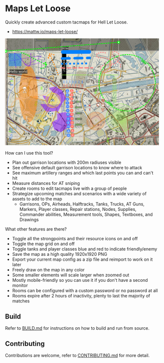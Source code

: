 # Maps Let Loose

Quickly create advanced custom tacmaps for Hell Let Loose.

- https://mattw.io/maps-let-loose/

![](readme.png)

How can I use this tool?

- Plan out garrison locations with 200m radiuses visible
- See offensive default garrison locations to know where to attack
- See maximum artillery ranges and which last points you can and can't hit
- Measure distances for AT sniping
- Create rooms to edit tacmaps live with a group of people
- Strategize upcoming matches and scenarios with a wide variety of assets to add to the map
    - Garrisons, OPs, Airheads, Halftracks, Tanks, Trucks, AT Guns, Markers, Player classes, Repair stations, Nodes, Supplies, Commander abilities, Measurement tools, Shapes, Textboxes, and Drawings

What other features are there?

- Toggle all the strongpoints and their resource icons on and off
- Toggle the map grid on and off
- Toggle tanks and player classes blue and red to indicate friendly/enemy
- Save the map as a high quality 1920x1920 PNG
- Export your current map config as a zip file and reimport to work on it later
- Freely draw on the map in any color
- Some smaller elements will scale larger when zoomed out
- Mostly mobile-friendly so you can use it if you don't have a second monitor
- Rooms can be configured with a custom password or no password at all
- Rooms expire after 2 hours of inactivity, plenty to last the majority of matches

## Build

Refer to [BUILD.md](./BUILD.md)
for instructions on how to build and run from source.

## Contributing

Contributions are welcome, refer
to [CONTRIBUTING.md](./CONTRIBUTING.md)
for more detail.
